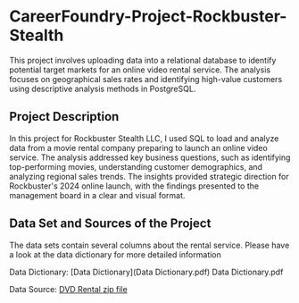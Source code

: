 # CareerFoundry-Project-Rockbuster-Stealth
This project involves uploading data into a relational database to identify potential target markets for an online video rental service. The analysis focuses on geographical sales rates and identifying high-value customers using descriptive analysis methods in PostgreSQL.
## Project Description
In this project for Rockbuster Stealth LLC, I used SQL to load and analyze data from a movie rental company preparing to launch an online video service. The analysis addressed key business questions, such as identifying top-performing movies, understanding customer demographics, and analyzing regional sales trends. The insights provided strategic direction for Rockbuster's 2024 online launch, with the findings presented to the management board in a clear and visual format.
## Data Set and Sources of the Project
The data sets contain several columns about the rental service. Please have a look at the data dictionary for more detailed information

Data Dictionary: [Data Dictionary](Data Dictionary.pdf)  Data Dictionary.pdf

Data Source: [DVD Rental zip file](http://www.postgresqltutorial.com/wp-content/uploads/2019/05/dvdrental.zip)
